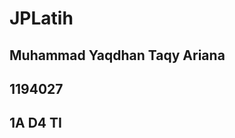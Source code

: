 # JPLatih

Muhammad Yaqdhan Taqy Ariana
-------------------
1194027
-------------------
1A D4 TI
-------------------
